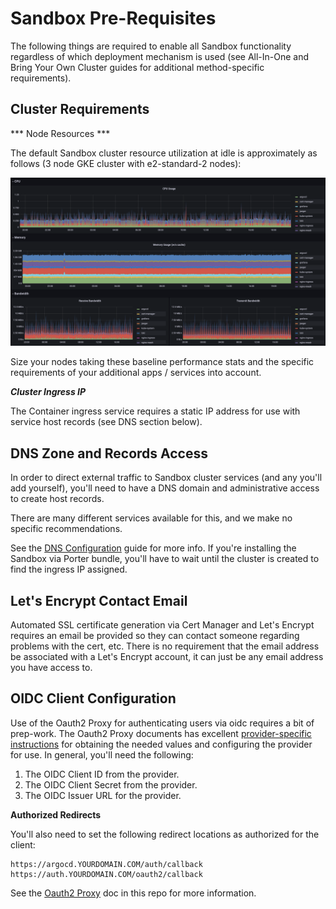 # Sandbox Pre-Requisites

The following things are required to enable all Sandbox functionality
regardless of which deployment mechanism is used (see All-In-One and Bring
Your Own Cluster guides for additional method-specific requirements).

## Cluster Requirements

*** Node Resources ***

The default Sandbox cluster resource utilization at idle is approximately as follows (3 node GKE cluster with e2-standard-2 nodes):

![Resource Utilization](../img/sandbox-resources.png)

Size your nodes taking these baseline performance stats and the specific requirements of your additional apps / services into account.


***Cluster Ingress IP***

The Container ingress service requires a static IP address for use with service host records (see DNS section below).

## DNS Zone and Records Access

In order to direct external traffic to Sandbox cluster services (and any you'll add
yourself), you'll need to have a DNS domain and administrative access to create host records.

There are many different services available for this, and we make no specific recommendations.

See the [DNS Configuration](dns.md) guide for more info. If you're installing the Sandbox via Porter bundle,
you'll have to wait until the cluster is created to find the ingress IP assigned.

## Let's Encrypt Contact Email

Automated SSL certificate generation via Cert Manager and Let's Encrypt requires an
email be provided so they can contact someone regarding problems with the cert, etc.
There is no requirement that the email address be associated with a Let's Encrypt account, it
can just be any email address you have access to.

## OIDC Client Configuration

Use of the Oauth2 Proxy for authenticating users via oidc requires a bit of prep-work. The Oauth2
Proxy documents has excellent [provider-specific instructions](https://oauth2-proxy.github.io/oauth2-proxy/docs/configuration/oauth_provider)
for obtaining the needed values and configuring the provider for use. In general, you'll need the following:

1. The OIDC Client ID from the provider.
2. The OIDC Client Secret from the provider.
3. The OIDC Issuer URL for the provider.

**Authorized Redirects**

You'll also need to set the following redirect locations as authorized for the client:
```
https://argocd.YOURDOMAIN.COM/auth/callback
https://auth.YOURDOMAIN.COM/oauth2/callback
```

See the [Oauth2 Proxy](https://github.com/clhain/sandbox/services/oauth-proxy/README.md) doc in this repo for more information.